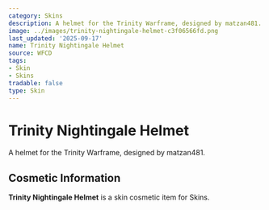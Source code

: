 ```yaml
---
category: Skins
description: A helmet for the Trinity Warframe, designed by matzan481.
image: ../images/trinity-nightingale-helmet-c3f06566fd.png
last_updated: '2025-09-17'
name: Trinity Nightingale Helmet
source: WFCD
tags:
- Skin
- Skins
tradable: false
type: Skin
---
```


# Trinity Nightingale Helmet

A helmet for the Trinity Warframe, designed by matzan481.

## Cosmetic Information

**Trinity Nightingale Helmet** is a skin cosmetic item for Skins.

